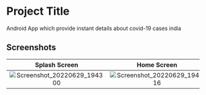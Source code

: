 
# Project Title

Android App which provide instant details about covid-19 cases india


## Screenshots

Splash Screen        |  Home Screen
:-------------------------:|:-------------------------:
![Screenshot_20220629_194300](https://user-images.githubusercontent.com/65075246/176459432-538153aa-ad16-4027-9ab5-b61102bfcf77.png)| ![Screenshot_20220629_194316](https://user-images.githubusercontent.com/65075246/176459475-3cafbe43-bab6-439e-98a5-4874864067ca.png)
